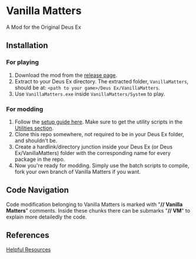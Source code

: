 # Vanilla Matters
A Mod for the Original Deus Ex

## Installation

### For playing
1. Download the mod from the [release page](https://github.com/TheMarkie/VanillaMatters/releases).
2. Extract to your Deus Ex directory. The extracted folder, `VanillaMatters`, should be at: `<path to your game>/Deus Ex/VanillaMatters`.
3. Use `VanillaMatters.exe` inside `VanillaMatters/System` to play.

### For modding
1. Follow the [setup guide here](https://github.com/TheMarkie/VanillaMatters/wiki/Setting-Up-Deus-Ex-for-modding). Make sure to get the utility scripts in the [Utilities section](https://github.com/TheMarkie/VanillaMatters/wiki/Setting-Up-Deus-Ex-for-modding#utilities).
2. Clone this repo somewhere, not required to be in your Deus Ex folder, and shouldn't be.  
3. Create a hardlink/directory junction inside your Deus Ex (or Deus Ex/VanillaMatters) folder with the corresponding name for every package in the repo.  
4. Now you're ready for modding. Simply use the batch scripts to compile, fork your own branch of Vanilla Matters if you want.

## Code Navigation
Code modification belonging to Vanilla Matters is marked with "**// Vanilla Matters**" comments. Inside these chunks there can be submarks "**// VM**" to explain more detailedly the code.

## References
[Helpful Resources](https://github.com/TheMarkie/VanillaMatters/wiki/Setting-Up-Deus-Ex-for-modding#helpful-resources)
